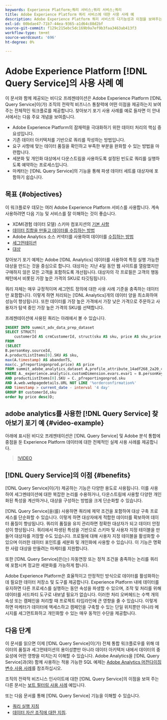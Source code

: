 ```yaml
---
keywords: Experience Platform;쿼리 서비스;쿼리 서비스;쿼리
title: Adobe Experience Platform 쿼리 서비스에 대한 사용 사례 예
description: Adobe Experience Platform 쿼리 서비스의 다기능성과 이점을 보여주는 전체적인 예입니다.
exl-id: 00bdae47-71b7-44ea-9365-a1d64c88d2bf
source-git-commit: f129c215ebc5dc169b9a7ef9b3faa3463ab413f3
workflow-type: tm+mt
source-wordcount: '696'
ht-degree: 0%

---
```


# Adobe Experience Platform [!DNL Query Service]의 사용 사례 예

이 문서와 함께 제공되는 비디오 프레젠테이션은 Adobe Experience Platform [!DNL Query Service]이(가) 조직의 전략적 비즈니스 통찰력에 어떤 이점을 제공하는지 보여 주는 전체적인 워크플로를 제공합니다. 찾아보기 포기 사용 사례를 예로 들자면 이 안내서에서는 다음 주요 개념을 보여줍니다.

* Adobe Experience Platform의 잠재력을 극대화하기 위한 데이터 처리의 핵심 중요성입니다.
* 기존 데이터 아키텍처를 기반으로 쿼리를 작성하는 방법입니다.
* 요구 사항에 맞는 데이터 품질을 확인하고 부족한 부분을 완화할 수 있는 방법을 마련합니다.
* 세분화 및 개인화 대상에서 다운스트림을 사용하도록 설정된 빈도로 쿼리를 실행하도록 예약하는 프로세스입니다.
* 마케터는 [!DNL Query Service]의 기능을 통해 파생 데이터 세트를 대상자에 포함하기 쉽습니다.

## 목표 {#objectives}

이 워크플로우 데모는 여러 Adobe Experience Platform 서비스를 사용합니다. 계속 사용하려면 다음 기능 및 서비스를 잘 이해하는 것이 좋습니다.

* XDM(경험 데이터 모델) 스키마 컴포지션의 [기본 사항](../../xdm/schema/composition.md)
* [데이터 집합을 만들고 데이터를 수집하는 방법](https://experienceleague.adobe.com/docs/platform-learn/tutorials/data-ingestion/create-datasets-and-ingest-data.html)
* Adobe Analytics 소스 커넥터를 사용하여 데이터를 [수집하는 방법](https://experienceleague.adobe.com/docs/platform-learn/tutorials/sources/ingest-data-from-adobe-analytics.html)
* [세그먼테이션](../../segmentation/home.md)
* [대상](../../destinations/home.md)

찾아보기 포기 예제는 Adobe [!DNL Analytics] 데이터를 사용하여 특정 실행 가능한 대상을 만드는 것을 중심으로 합니다. 대상자는 지난 4일 동안 웹 사이트를 열람했지만 구매하지 않은 모든 고객을 포함하도록 개선됩니다. 대상자의 각 프로필은 고객의 행동 패턴에서 비롯된 가장 높은 가격의 SKU로 타깃팅됩니다.

쿼리 자체는 매우 규정적이며 세그먼트 정의에 대한 사용 사례 기준을 충족하는 데이터만 포함합니다. 이렇게 하면 처리되는 [!DNL Analytics]개의 데이터 양을 최소화하여 성능이 향상됩니다. 또한 데이터를 가장 높은 가격에서 가장 낮은 가격으로 주문하고 사용자가 탐색 중인 가장 높은 가격의 SKU를 선택합니다.

프레젠테이션에 사용된 쿼리는 아래에서 볼 수 있습니다.

```sql
INSERT INTO summit_adv_data_prep_dataset
SELECT STRUCT(
    customerId AS crmCustomerId, struct(sku AS sku, price AS sku_price, abandonTS AS abandonTS) AS abandonBrowse) AS _pfreportingonprod
FROM
(SELECT
B.personKey.sourceId,
A.productListItems[0].SKU AS sku,
max(A.timestamp) AS abandonTS,
max(c._pfreportingonprod.price) AS price
FROM summit_adobe_analytics_dataset A,profile_attribute_14adf268_2a20_4dee_bee6_a6b0e34616a9 B,summit_product_dataset c
WHERE A._experience.analytics.customDimension.evars.evar1 = B.personKey.sourceID
AND productListItems[0].SKU = C._pfreportingonprod.sku
AND A.web.webpagedetails.URL NOT LIKE '%orderconfirmation%'
AND timestamp > current_date - interval '4 day'
GROUP BY customerId,sku
order by price desc)D;
```

## adobe analytics를 사용한 [!DNL Query Service] 찾아보기 포기 예 {#video-example}

아래에 표시된 비디오 프레젠테이션은 [!DNL Query Service] 및 Adobe 분석 통합에 중점을 둔 Experience Platform 데이터에 대한 전체적인 실제 사용 사례를 제공합니다.

>[!VIDEO](https://video.tv.adobe.com/v/342533?quality=12&learn=on)

## [!DNL Query Service]의 이점 {#benefits}

[!DNL Query Service]이(가) 제공하는 기능은 다양한 용도로 사용됩니다. 이를 사용하여 세그멘테이션에 대한 복잡한 논리를 수용하거나, 다운스트림에 사용할 다양한 개인화된 특성을 계산하거나, 대상을 구성하는 방법을 크게 단순화할 수 있습니다.

[!DNL Query Service]을(를) 사용하면 쿼리에 제약 조건을 포함하여 대상 구축 프로세스를 단순화할 수 있습니다. 이렇게 하면 대상자에게 적합한 데이터를 확보하여 데이터 품질이 향상됩니다. 쿼리의 품질을 유지 관리하면 정확한 대상자가 되고 데이터 안정성이 향상됩니다. 쿼리에서 파생된 특성을 기반으로 스키마 및 사용자 지정 테이블을 만들어 대상자를 저장할 수도 있습니다. 프로필에 대해 사용자 지정 테이블을 활성화할 수 있으며 이러한 데이터 포인트를 세분화 및 개인화에 사용할 수 있습니다. 이 기능은 명확한 사람 대상을 만들려는 마케터를 지원합니다.

또한 [!DNL Query Service]은(는) 자동연장 또는 정적 조건을 충족하는 논리를 쿼리에 포함시켜 정교한 세분화를 가능하게 합니다.

Adobe Experience Platform은 효율적이고 안정적인 방식으로 데이터를 활성화하는 데 필요한 데이터 저장소 및 도구를 제공합니다. Experience Platform 내에 데이터를 유지하면 다른 프로세스를 실행하는 동안 속성을 파생할 수 있으며, 조작 및 처리를 위해 데이터를 서드파티 도구로 내보낼 필요가 없습니다. 이러한 처리 오버헤드는 수백 개의 속성 또는 캠페인을 처리할 때 프로젝트 타임라인에 큰 영향을 줄 수 있습니다. 이렇게 하면 마케터가 데이터에 액세스하고 캠페인을 구축할 수 있는 단일 위치뿐만 아니라 메시지를 세그먼트화하고 개인화할 수 있는 매우 동적인 수단을 제공합니다.

## 다음 단계

이 문서를 읽으면 이제 [!DNL Query Service]이(가) 전체 통합 워크플로우를 위해 데이터의 품질과 세그먼테이션의 용이성뿐만 아니라 데이터 아키텍처 내에서 데이터의 중요성에 어떤 영향을 미치는지 이해할 수 있습니다. Adobe Analytics을 [!DNL Query Service]과(와) 함께 사용하는 적용 가능한 SQL 예제는 [Adobe Analytics 머천다이징 변수 사용 사례](./merchandising-variables.md)를 참조하십시오.

조직의 전략적 비즈니스 인사이트에 대한 [!DNL Query Service]의 이점을 보여 주는 다른 문서는 [보트 필터링 사용 사례](./bot-filtering.md) 예입니다.

또는 다음 문서를 통해 [!DNL Query Service] 기능을 이해할 수 있습니다.

* [쿼리 실행 지침](../best-practices/writing-queries.md)
* [데이터 자산 조직에 대한 지침](../best-practices/organize-data-assets.md).


